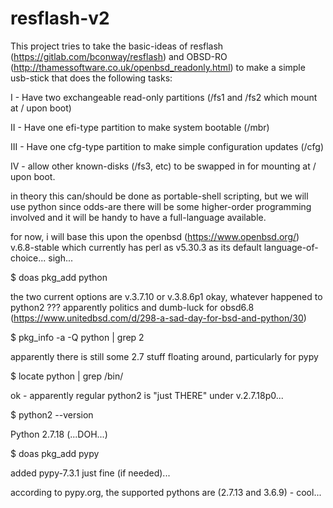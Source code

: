 # resflash-v2

This project tries to take the basic-ideas of resflash (https://gitlab.com/bconway/resflash)
and OBSD-RO (http://thamessoftware.co.uk/openbsd_readonly.html) to make a simple usb-stick
that does the following tasks:

I - Have two exchangeable read-only partitions (/fs1 and /fs2 which mount at / upon boot)

II - Have one efi-type partition to make system bootable (/mbr)

III - Have one cfg-type partition to make simple configuration updates (/cfg)

IV - allow other known-disks (/fs3, etc) to be swapped in for mounting at / upon boot.

in theory this can/should be done as portable-shell scripting,
but we will use python since odds-are there will be some higher-order
programming involved and it will be handy to have a full-language available.

for now, i will base this upon the openbsd (https://www.openbsd.org/) v.6.8-stable
which currently has perl as v5.30.3 as its default language-of-choice...  sigh...

$ doas pkg_add python

the two current options are v.3.7.10 or v.3.8.6p1
okay, whatever happened to python2 ???  apparently politics and dumb-luck for obsd6.8
(https://www.unitedbsd.com/d/298-a-sad-day-for-bsd-and-python/30)

$ pkg_info -a -Q python | grep 2

apparently there is still some 2.7 stuff floating around, particularly for pypy

$ locate python | grep \/bin\/

ok - apparently regular python2 is "just THERE" under v.2.7.18p0...

$ python2 --version

Python 2.7.18    (...DOH...)

$ doas pkg_add pypy

added pypy-7.3.1 just fine (if needed)...

according to pypy.org, the supported pythons are (2.7.13 and 3.6.9) - cool...



